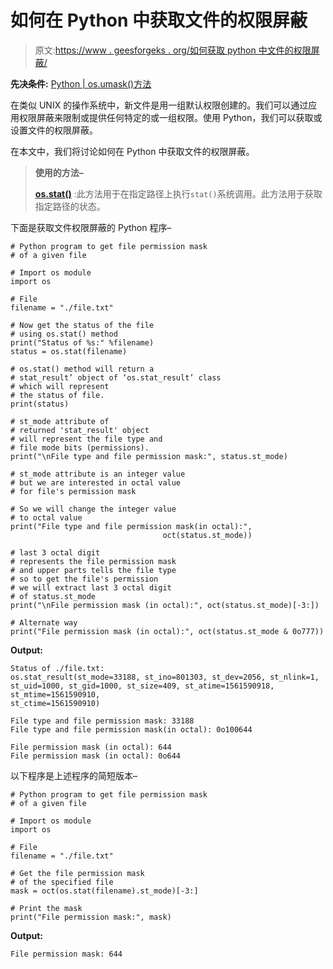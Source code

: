 # 如何在 Python 中获取文件的权限屏蔽

> 原文:[https://www . geesforgeks . org/如何获取 python 中文件的权限屏蔽/](https://www.geeksforgeeks.org/how-to-get-the-permission-mask-of-a-file-in-python/)

**先决条件:** [Python | os.umask()方法](https://www.geeksforgeeks.org/python-os-umask-method/)

在类似 UNIX 的操作系统中，新文件是用一组默认权限创建的。我们可以通过应用权限屏蔽来限制或提供任何特定的或一组权限。使用 Python，我们可以获取或设置文件的权限屏蔽。

在本文中，我们将讨论如何在 Python 中获取文件的权限屏蔽。

> **使用的方法–**
> 
> **[os.stat()](https://www.geeksforgeeks.org/python-os-stat-method/)** :此方法用于在指定路径上执行`stat()`系统调用。此方法用于获取指定路径的状态。

下面是获取文件权限屏蔽的 Python 程序–

```
# Python program to get file permission mask
# of a given file

# Import os module
import os

# File
filename = "./file.txt"

# Now get the status of the file
# using os.stat() method
print("Status of %s:" %filename)
status = os.stat(filename)

# os.stat() method will return a
# stat_result’ object of ‘os.stat_result’ class
# which will represent 
# the status of file.
print(status)

# st_mode attribute of
# returned 'stat_result' object
# will represent the file type and
# file mode bits (permissions).
print("\nFile type and file permission mask:", status.st_mode)

# st_mode attribute is an integer value
# but we are interested in octal value
# for file's permission mask

# So we will change the integer value
# to octal value
print("File type and file permission mask(in octal):",
                                  oct(status.st_mode))

# last 3 octal digit 
# represents the file permission mask
# and upper parts tells the file type 
# so to get the file's permission 
# we will extract last 3 octal digit
# of status.st_mode
print("\nFile permission mask (in octal):", oct(status.st_mode)[-3:])

# Alternate way
print("File permission mask (in octal):", oct(status.st_mode & 0o777))
```

**Output:**

```
Status of ./file.txt:
os.stat_result(st_mode=33188, st_ino=801303, st_dev=2056, st_nlink=1,
st_uid=1000, st_gid=1000, st_size=409, st_atime=1561590918, st_mtime=1561590910,
st_ctime=1561590910)

File type and file permission mask: 33188
File type and file permission mask(in octal): 0o100644

File permission mask (in octal): 644
File permission mask (in octal): 0o644

```

以下程序是上述程序的简短版本–

```
# Python program to get file permission mask
# of a given file

# Import os module
import os

# File
filename = "./file.txt"

# Get the file permission mask
# of the specified file
mask = oct(os.stat(filename).st_mode)[-3:]

# Print the mask
print("File permission mask:", mask)
```

**Output:**

```
File permission mask: 644

```